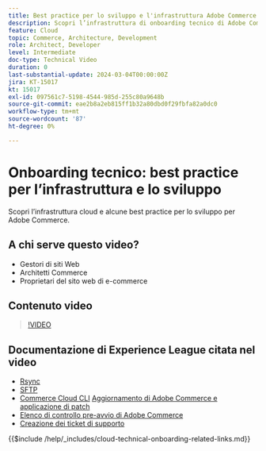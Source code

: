 ```yaml
---
title: Best practice per lo sviluppo e l'infrastruttura Adobe Commerce Cloud
description: Scopri l’infrastruttura di onboarding tecnico di Adobe Commerce Cloud e le best practice per lo sviluppo.
feature: Cloud
topic: Commerce, Architecture, Development
role: Architect, Developer
level: Intermediate
doc-type: Technical Video
duration: 0
last-substantial-update: 2024-03-04T00:00:00Z
jira: KT-15017
kt: 15017
exl-id: 097561c7-5198-4544-985d-255c80a9648b
source-git-commit: eae2b8a2eb815ff1b32a80dbd0f29fbfa82a0dc0
workflow-type: tm+mt
source-wordcount: '87'
ht-degree: 0%

---
```


# Onboarding tecnico: best practice per l’infrastruttura e lo sviluppo

Scopri l’infrastruttura cloud e alcune best practice per lo sviluppo per Adobe Commerce.

## A chi serve questo video?

- Gestori di siti Web
- Architetti Commerce
- Proprietari del sito web di e-commerce

## Contenuto video

>[!VIDEO](https://video.tv.adobe.com/v/3427679?learn=on)

## Documentazione di Experience League citata nel video

- [Rsync](https://experienceleague.adobe.com/docs/commerce-cloud-service/user-guide/develop/deploy/staging-production.html#migrate-files-using-rsync)
- [SFTP](https://experienceleague.adobe.com/docs/commerce-cloud-service/user-guide/develop/secure-connections.html#sftp)
- [Commerce Cloud CLI](https://experienceleague.adobe.com/docs/commerce-cloud-service/user-guide/dev-tools/cloud-cli/cloud-cli-overview.html)
  [Aggiornamento di Adobe Commerce e applicazione di patch](https://experienceleague.adobe.com/docs/commerce-cloud-service/user-guide/develop/upgrade/apply-patches.html)
- [Elenco di controllo pre-avvio di Adobe Commerce](https://experienceleague.adobe.com/docs/commerce-cloud-service/user-guide/launch/checklist.html)
- [Creazione dei ticket di supporto](https://experienceleague.adobe.com/docs/commerce-knowledge-base/kb/help-center-guide/magento-help-center-user-guide.html)

{{$include /help/_includes/cloud-technical-onboarding-related-links.md}}
